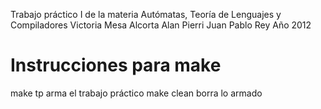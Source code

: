 Trabajo práctico I de la materia Autómatas, Teoría de Lenguajes y Compiladores
Victoria Mesa Alcorta
Alan Pierri
Juan Pablo Rey
Año 2012

Instrucciones para make
=======================
make tp
	arma el trabajo práctico
make clean
	borra lo armado
